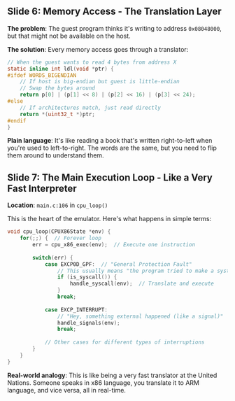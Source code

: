 ## Slide 6: Memory Access - The Translation Layer

**The problem**: The guest program thinks it's writing to address `0x08048000`, but that might not be available on the host.

**The solution**: Every memory access goes through a translator:

```c
// When the guest wants to read 4 bytes from address X
static inline int ldl(void *ptr) {
#ifdef WORDS_BIGENDIAN
    // If host is big-endian but guest is little-endian
    // Swap the bytes around
    return p[0] | (p[1] << 8) | (p[2] << 16) | (p[3] << 24);
#else
    // If architectures match, just read directly
    return *(uint32_t *)ptr;
#endif
}
```

**Plain language**: It's like reading a book that's written right-to-left when you're used to left-to-right. The words are the same, but you need to flip them around to understand them.

## Slide 7: The Main Execution Loop - Like a Very Fast Interpreter

**Location**: `main.c:106` in `cpu_loop()`

This is the heart of the emulator. Here's what happens in simple terms:

```c
void cpu_loop(CPUX86State *env) {
    for(;;) {  // Forever loop
        err = cpu_x86_exec(env);  // Execute one instruction
        
        switch(err) {
            case EXCP0D_GPF:  // "General Protection Fault"
                // This usually means "the program tried to make a system call"
                if (is_syscall()) {
                    handle_syscall(env);  // Translate and execute
                }
                break;
                
            case EXCP_INTERRUPT:
                // "Hey, something external happened (like a signal)"
                handle_signals(env);
                break;
                
            // Other cases for different types of interruptions
        }
    }
}
```

**Real-world analogy**: This is like being a very fast translator at the United Nations. Someone speaks in x86 language, you translate it to ARM language, and vice versa, all in real-time.
